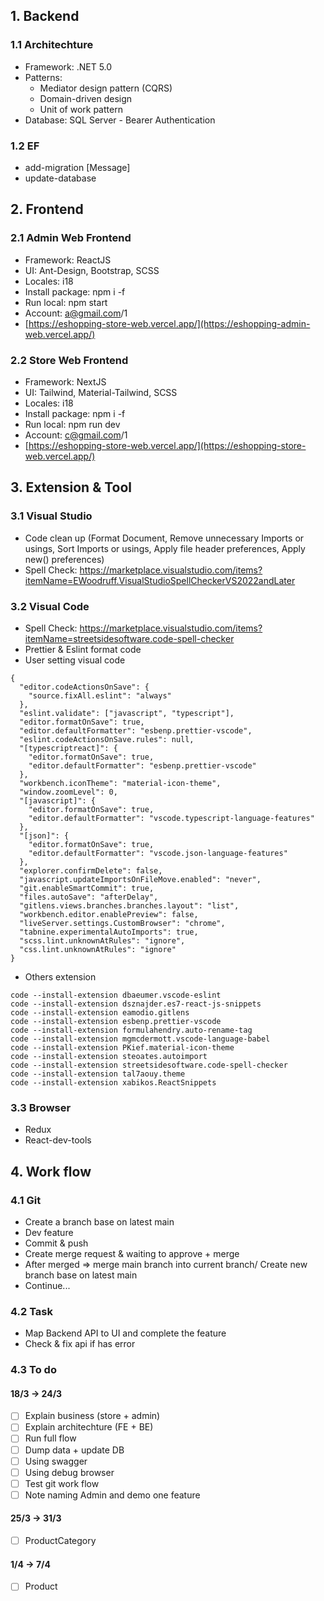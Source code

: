 ## 1. Backend

### 1.1 Architechture
- Framework: .NET 5.0  
- Patterns:  
    + Mediator design pattern (CQRS)
    + Domain-driven design  
    + Unit of work pattern  
- Database: SQL Server - Bearer Authentication 

### 1.2 EF
- add-migration [Message]
- update-database

## 2. Frontend

### 2.1 Admin Web Frontend
- Framework: ReactJS
- UI: Ant-Design, Bootstrap, SCSS
- Locales: i18
- Install package: npm i -f
- Run local: npm start
- Account: a@gmail.com/1
- [https://eshopping-store-web.vercel.app/](https://eshopping-admin-web.vercel.app/)

### 2.2 Store Web Frontend
- Framework: NextJS 
- UI: Tailwind, Material-Tailwind, SCSS
- Locales: i18
- Install package: npm i -f
- Run local: npm run dev
- Account: c@gmail.com/1
- [https://eshopping-store-web.vercel.app/](https://eshopping-store-web.vercel.app/)

## 3. Extension & Tool
### 3.1 Visual Studio
- Code clean up (Format Document, Remove unnecessary Imports or usings, Sort Imports or usings, Apply file header preferences, Apply new() preferences)
- Spell Check: https://marketplace.visualstudio.com/items?itemName=EWoodruff.VisualStudioSpellCheckerVS2022andLater

### 3.2 Visual Code
- Spell Check: https://marketplace.visualstudio.com/items?itemName=streetsidesoftware.code-spell-checker
- Prettier & Eslint format code
- User setting visual code
```
{
  "editor.codeActionsOnSave": {
    "source.fixAll.eslint": "always"
  },
  "eslint.validate": ["javascript", "typescript"],
  "editor.formatOnSave": true,
  "editor.defaultFormatter": "esbenp.prettier-vscode",
  "eslint.codeActionsOnSave.rules": null,
  "[typescriptreact]": {
    "editor.formatOnSave": true,
    "editor.defaultFormatter": "esbenp.prettier-vscode"
  },
  "workbench.iconTheme": "material-icon-theme",
  "window.zoomLevel": 0,
  "[javascript]": {
    "editor.formatOnSave": true,
    "editor.defaultFormatter": "vscode.typescript-language-features"
  },
  "[json]": {
    "editor.formatOnSave": true,
    "editor.defaultFormatter": "vscode.json-language-features"
  },
  "explorer.confirmDelete": false,
  "javascript.updateImportsOnFileMove.enabled": "never",
  "git.enableSmartCommit": true,
  "files.autoSave": "afterDelay",
  "gitlens.views.branches.branches.layout": "list",
  "workbench.editor.enablePreview": false,
  "liveServer.settings.CustomBrowser": "chrome",
  "tabnine.experimentalAutoImports": true,
  "scss.lint.unknownAtRules": "ignore",
  "css.lint.unknownAtRules": "ignore"
}
```
- Others extension
```
code --install-extension dbaeumer.vscode-eslint​
code --install-extension dsznajder.es7-react-js-snippets​
code --install-extension eamodio.gitlens​
code --install-extension esbenp.prettier-vscode​
code --install-extension formulahendry.auto-rename-tag​
code --install-extension mgmcdermott.vscode-language-babel​
code --install-extension PKief.material-icon-theme​
code --install-extension steoates.autoimport​
code --install-extension streetsidesoftware.code-spell-checker​
code --install-extension tal7aouy.theme​
code --install-extension xabikos.ReactSnippets
```

### 3.3 Browser
- Redux
- React-dev-tools

## 4. Work flow

### 4.1 Git 
- Create a branch base on latest main
- Dev feature
- Commit & push
- Create merge request & waiting to approve + merge
- After merged => merge main branch into current branch/ Create new branch base on latest main 
- Continue...

### 4.2 Task
- Map Backend API to UI and complete the feature
- Check & fix api if has error

### 4.3 To do
#### 18/3 -> 24/3
- [ ] Explain business (store + admin)
- [ ] Explain architechture (FE + BE)
- [ ] Run full flow
- [ ] Dump data + update DB
- [ ] Using swagger
- [ ] Using debug browser
- [ ] Test git work flow
- [ ] Note naming Admin and demo one feature
#### 25/3 -> 31/3
- [ ] ProductCategory

#### 1/4 -> 7/4
- [ ] Product